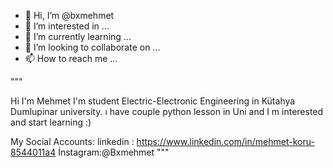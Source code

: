 - 👋 Hi, I’m @bxmehmet
- 👀 I’m interested in ...
- 🌱 I’m currently learning ...
- 💞️ I’m looking to collaborate on ...
- 📫 How to reach me ...

"""

Hi I'm Mehmet I'm student  Electric-Electronic Engineering in Kütahya Dumlupinar university. ı have couple python lesson in Uni and  I m interested
and start learning :)

My Social Accounts:
linkedin : https://www.linkedin.com/in/mehmet-koru-8544011a4
İnstagram:@Bxmehmet
"""
